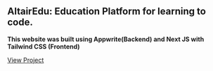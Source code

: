 ## AltairEdu: Education Platform for learning to code.

**This website was built using Appwrite(Backend) and Next JS with Tailwind CSS (Frontend)**

[View Project](https://altair-edu-web-5hmf-iorsa1zfg-mavericks-projects-458f7716.vercel.app/)
